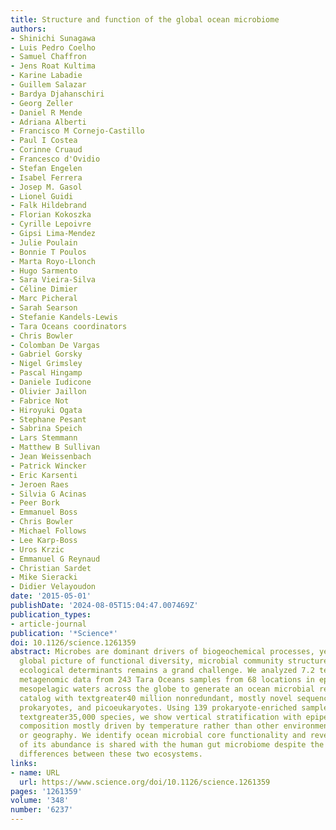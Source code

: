 ```yaml
---
title: Structure and function of the global ocean microbiome
authors:
- Shinichi Sunagawa
- Luis Pedro Coelho
- Samuel Chaffron
- Jens Roat Kultima
- Karine Labadie
- Guillem Salazar
- Bardya Djahanschiri
- Georg Zeller
- Daniel R Mende
- Adriana Alberti
- Francisco M Cornejo-Castillo
- Paul I Costea
- Corinne Cruaud
- Francesco d'Ovidio
- Stefan Engelen
- Isabel Ferrera
- Josep M. Gasol
- Lionel Guidi
- Falk Hildebrand
- Florian Kokoszka
- Cyrille Lepoivre
- Gipsi Lima-Mendez
- Julie Poulain
- Bonnie T Poulos
- Marta Royo-Llonch
- Hugo Sarmento
- Sara Vieira-Silva
- Céline Dimier
- Marc Picheral
- Sarah Searson
- Stefanie Kandels-Lewis
- Tara Oceans coordinators
- Chris Bowler
- Colomban De Vargas
- Gabriel Gorsky
- Nigel Grimsley
- Pascal Hingamp
- Daniele Iudicone
- Olivier Jaillon
- Fabrice Not
- Hiroyuki Ogata
- Stephane Pesant
- Sabrina Speich
- Lars Stemmann
- Matthew B Sullivan
- Jean Weissenbach
- Patrick Wincker
- Eric Karsenti
- Jeroen Raes
- Silvia G Acinas
- Peer Bork
- Emmanuel Boss
- Chris Bowler
- Michael Follows
- Lee Karp-Boss
- Uros Krzic
- Emmanuel G Reynaud
- Christian Sardet
- Mike Sieracki
- Didier Velayoudon
date: '2015-05-01'
publishDate: '2024-08-05T15:04:47.007469Z'
publication_types:
- article-journal
publication: '*Science*'
doi: 10.1126/science.1261359
abstract: Microbes are dominant drivers of biogeochemical processes, yet drawing a
  global picture of functional diversity, microbial community structure, and their
  ecological determinants remains a grand challenge. We analyzed 7.2 terabases of
  metagenomic data from 243 Tara Oceans samples from 68 locations in epipelagic and
  mesopelagic waters across the globe to generate an ocean microbial reference gene
  catalog with textgreater40 million nonredundant, mostly novel sequences from viruses,
  prokaryotes, and picoeukaryotes. Using 139 prokaryote-enriched samples, containing
  textgreater35,000 species, we show vertical stratification with epipelagic community
  composition mostly driven by temperature rather than other environmental factors
  or geography. We identify ocean microbial core functionality and reveal that textgreater73%
  of its abundance is shared with the human gut microbiome despite the physicochemical
  differences between these two ecosystems.
links:
- name: URL
  url: https://www.science.org/doi/10.1126/science.1261359
pages: '1261359'
volume: '348'
number: '6237'
---
```

